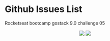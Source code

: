 # Github Issues List
Rocketseat bootcamp gostack 9.0 challenge 05

<p align="center">
  <img align="center" src="https://user-images.githubusercontent.com/24916872/73551161-ab335180-4424-11ea-997b-474e240f8552.png">
  <img align="center" src="https://user-images.githubusercontent.com/24916872/73551002-598ac700-4424-11ea-998e-66d49d0313aa.png">
  </p>
